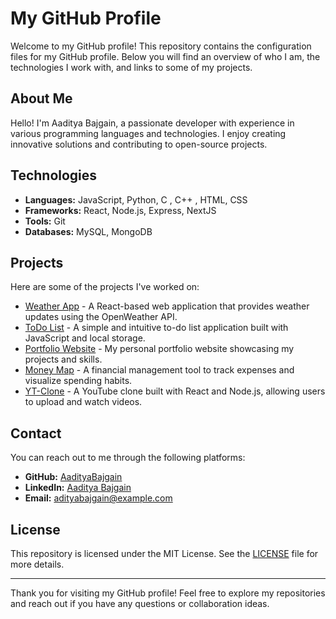 # My GitHub Profile

Welcome to my GitHub profile! This repository contains the configuration files for my GitHub profile. Below you will find an overview of who I am, the technologies I work with, and links to some of my projects.

## About Me

Hello! I'm Aaditya Bajgain, a passionate developer with experience in various programming languages and technologies. I enjoy creating innovative solutions and contributing to open-source projects.

## Technologies

- **Languages:** JavaScript, Python, C , C++ , HTML, CSS
- **Frameworks:** React, Node.js, Express, NextJS
- **Tools:** Git
- **Databases:** MySQL, MongoDB

## Projects

Here are some of the projects I've worked on:

- [Weather App](https://github.com/AadityaBajgain/weather-app) - A React-based web application that provides weather updates using the OpenWeather API.
- [ToDo List](https://github.com/AadityaBajgain/todo-list) - A simple and intuitive to-do list application built with JavaScript and local storage.
- [Portfolio Website](https://github.com/AadityaBajgain/portfolio-website) - My personal portfolio website showcasing my projects and skills.
- [Money Map](https://github.com/AadityaBajgain/money-map) - A financial management tool to track expenses and visualize spending habits.
- [YT-Clone](https://github.com/AadityaBajgain/yt-clone) - A YouTube clone built with React and Node.js, allowing users to upload and watch videos.

## Contact

You can reach out to me through the following platforms:

- **GitHub:** [AadityaBajgain](https://github.com/AadityaBajgain)
- **LinkedIn:** [Aaditya Bajgain](https://www.linkedin.com/in/aadityabajgain/)
- **Email:** adityabajgain@example.com

## License

This repository is licensed under the MIT License. See the [LICENSE](LICENSE) file for more details.

---

Thank you for visiting my GitHub profile! Feel free to explore my repositories and reach out if you have any questions or collaboration ideas.
